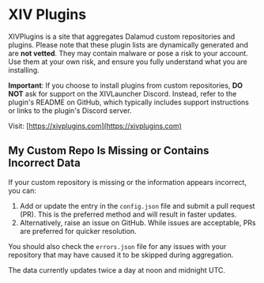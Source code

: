 # XIV Plugins

XIVPlugins is a site that aggregates Dalamud custom repositories and plugins. Please note that these plugin lists are dynamically generated and are **not vetted**. They may contain malware or pose a risk to your account. Use them at your own risk, and ensure you fully understand what you are installing.

**Important**: If you choose to install plugins from custom repositories, **DO NOT** ask for support on the XIVLauncher Discord. Instead, refer to the plugin's README on GitHub, which typically includes support instructions or links to the plugin's Discord server.

Visit: [https://xivplugins.com](https://xivplugins.com)

## My Custom Repo Is Missing or Contains Incorrect Data

If your custom repository is missing or the information appears incorrect, you can:
1. Add or update the entry in the `config.json` file and submit a pull request (PR). This is the preferred method and will result in faster updates.
2. Alternatively, raise an issue on GitHub. While issues are acceptable, PRs are preferred for quicker resolution.

You should also check the `errors.json` file for any issues with your repository that may have caused it to be skipped during aggregation.

The data currently updates twice a day at noon and midnight UTC.
